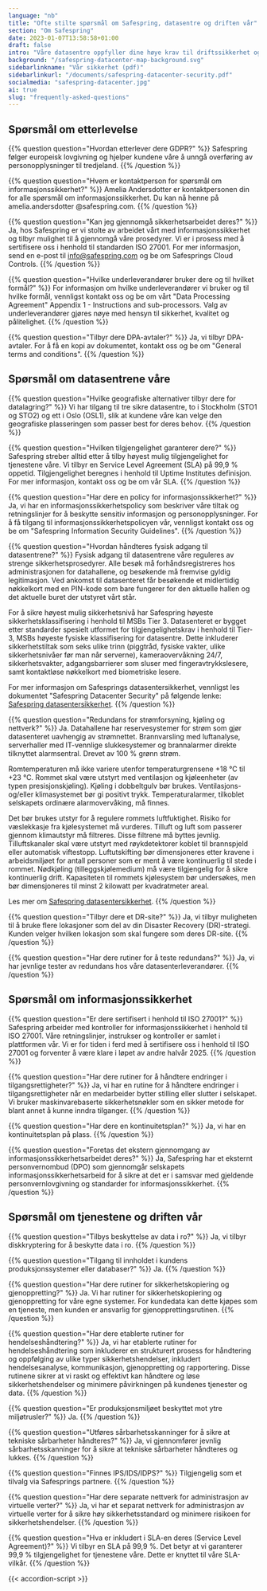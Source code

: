 ```yaml
---
language: "nb"
title: "Ofte stilte spørsmål om Safespring, datasentre og driften vår"
section: "Om Safespring"
date: 2023-01-07T13:58:58+01:00
draft: false
intro: "Våre datasentre oppfyller dine høye krav til driftssikkerhet og tilgjengelighet. Du får også en klimavennlig løsning, ettersom datasentrene våre drives 100 prosent av strøm fra fornybare energikilder."
background: "/safespring-datacenter-map-background.svg"
sidebarlinkname: "Vår sikkerhet (pdf)"
sidebarlinkurl: "/documents/safespring-datacenter-security.pdf"
socialmedia: "safespring-datacenter.jpg"
ai: true
slug: "frequently-asked-questions"
---
```

<div itemscope itemtype="https://schema.org/FAQPage">

## Spørsmål om etterlevelse

<div>

{{% question question="Hvordan etterlever dere GDPR?" %}}
Safespring følger europeisk lovgivning og hjelper kundene våre å unngå overføring av personopplysninger til tredjeland.
{{% /question %}}

{{% question question="Hvem er kontaktperson for spørsmål om informasjonssikkerhet?" %}}
Amelia Andersdotter er kontaktpersonen din for alle spørsmål om informasjonssikkerhet. Du kan nå henne på amelia.andersdotter @safespring.com.
{{% /question %}}

{{% question question="Kan jeg gjennomgå sikkerhetsarbeidet deres?" %}}
Ja, hos Safespring er vi stolte av arbeidet vårt med informasjonssikkerhet og tilbyr mulighet til å gjennomgå våre prosedyrer. Vi er i prosess med å sertifisere oss i henhold til standarden ISO 27001. For mer informasjon, send en e-post til info@safespring.com og be om Safesprings Cloud Controls.
{{% /question %}}

{{% question question="Hvilke underleverandører bruker dere og til hvilket formål?" %}}
For informasjon om hvilke underleverandører vi bruker og til hvilke formål, vennligst kontakt oss og be om vårt "Data Processing Agreement" Appendix 1 - Instructions and sub-processors. Valg av underleverandører gjøres nøye med hensyn til sikkerhet, kvalitet og pålitelighet.
{{% /question %}}

{{% question question="Tilbyr dere DPA-avtaler?" %}}
Ja, vi tilbyr DPA-avtaler. For å få en kopi av dokumentet, kontakt oss og be om "General terms and conditions".
{{% /question %}}

</div>

## Spørsmål om datasentrene våre

<div>

{{% question question="Hvilke geografiske alternativer tilbyr dere for datalagring?" %}}
Vi har tilgang til tre sikre datasentre, to i Stockholm (STO1 og STO2) og ett i Oslo (OSL1), slik at kundene våre kan velge den geografiske plasseringen som passer best for deres behov.
{{% /question %}}

{{% question question="Hvilken tilgjengelighet garanterer dere?" %}}
Safespring streber alltid etter å tilby høyest mulig tilgjengelighet for tjenestene våre. Vi tilbyr en Service Level Agreement (SLA) på 99,9 % oppetid. Tilgjengelighet beregnes i henhold til Uptime Institutes definisjon. For mer informasjon, kontakt oss og be om vår SLA.
{{% /question %}}

{{% question question="Har dere en policy for informasjonssikkerhet?" %}}
Ja, vi har en informasjonssikkerhetspolicy som beskriver våre tiltak og retningslinjer for å beskytte sensitiv informasjon og personopplysninger. For å få tilgang til informasjonssikkerhetspolicyen vår, vennligst kontakt oss og be om "Safespring Information Security Guidelines".
{{% /question %}}

{{% question question="Hvordan håndteres fysisk adgang til datasentrene?" %}}
Fysisk adgang til datasentrene våre reguleres av strenge sikkerhetsprosedyrer. Alle besøk må forhåndsregistreres hos administrasjonen for datahallene, og besøkende må fremvise gyldig legitimasjon. Ved ankomst til datasenteret får besøkende et midlertidig nøkkelkort med en PIN-kode som bare fungerer for den aktuelle hallen og det aktuelle buret der utstyret vårt står.

For å sikre høyest mulig sikkerhetsnivå har Safespring høyeste sikkerhetsklassifisering i henhold til MSBs Tier 3. Datasenteret er bygget etter standarder spesielt utformet for tilgjengelighetskrav i henhold til Tier-3, MSBs høyeste fysiske klassifisering for datasentre. Dette inkluderer sikkerhetstiltak som seks ulike trinn (piggtråd, fysiske vakter, ulike sikkerhetsnivåer før man når serverne), kameraovervåkning 24/7, sikkerhetsvakter, adgangsbarrierer som sluser med fingeravtrykkslesere, samt kontaktløse nøkkelkort med biometriske lesere.

For mer informasjon om Safesprings datasentersikkerhet, vennligst les dokumentet "Safespring Datacenter Security" på følgende lenke: [Safespring datasentersikkerhet](/documents/safespring-datacenter-security.pdf).
{{% /question %}}

{{% question question="Redundans for strømforsyning, kjøling og nettverk?" %}}
Ja. Datahallene har reservesystemer for strøm som gjør datasenteret uavhengig av strømnettet. Brannvarsling med luftanalyse, serverhaller med IT-vennlige slukkesystemer og brannalarmer direkte tilknyttet alarmsentral. Drevet av 100 % grønn strøm.

Romtemperaturen må ikke variere utenfor temperaturgrensene +18 °C til +23 °C. Rommet skal være utstyrt med ventilasjon og kjøleenheter (av typen presisjonskjøling). Kjøling i dobbeltgulv bør brukes. Ventilasjons- og/eller klimasystemet bør gi positivt trykk. Temperaturalarmer, tilkoblet selskapets ordinære alarmovervåking, må finnes.

Det bør brukes utstyr for å regulere rommets luftfuktighet. Risiko for væslekkasje fra kjølesystemet må vurderes. Tilluft og luft som passerer gjennom klimautstyr må filtreres. Disse filtrene må byttes jevnlig. Tilluftskanaler skal være utstyrt med røykdetektorer koblet til brannspjeld eller automatisk viftestopp. Luftutskifting bør dimensjoneres etter kravene i arbeidsmiljøet for antall personer som er ment å være kontinuerlig til stede i rommet. Nødkjøling (tilleggskjølemedium) må være tilgjengelig for å sikre kontinuerlig drift. Kapasiteten til rommets kjølesystem bør undersøkes, men bør dimensjoneres til minst 2 kilowatt per kvadratmeter areal.

Les mer om [Safespring datasentersikkerhet](/documents/safespring-datacenter-security.pdf).
{{% /question %}}

{{% question question="Tilbyr dere et DR-site?" %}}
Ja, vi tilbyr muligheten til å bruke flere lokasjoner som del av din Disaster Recovery (DR)-strategi. Kunden velger hvilken lokasjon som skal fungere som deres DR-site.
{{% /question %}}

{{% question question="Har dere rutiner for å teste redundans?" %}}
Ja, vi har jevnlige tester av redundans hos våre datasenterleverandører.
{{% /question %}}

</div>

## Spørsmål om informasjonssikkerhet

<div>
	
{{% question question="Er dere sertifisert i henhold til ISO 27001?" %}}
Safespring arbeider med kontroller for informasjonssikkerhet i henhold til ISO 27001. Våre retningslinjer, instrukser og kontroller er samlet i plattformen vår. Vi er for tiden i ferd med å sertifisere oss i henhold til ISO 27001 og forventer å være klare i løpet av andre halvår 2025.
{{% /question %}}

{{% question question="Har dere rutiner for å håndtere endringer i tilgangsrettigheter?" %}}
Ja, vi har en rutine for å håndtere endringer i tilgangsrettigheter når en medarbeider bytter stilling eller slutter i selskapet. Vi bruker maskinvarebaserte sikkerhetsnøkler som en sikker metode for blant annet å kunne inndra tilganger.
{{% /question %}}

{{% question question="Har dere en kontinuitetsplan?" %}}
Ja, vi har en kontinuitetsplan på plass.
{{% /question %}}

{{% question question="Foretas det ekstern gjennomgang av informasjonssikkerhetsarbeidet deres?" %}}
Ja, Safespring har et eksternt personvernombud (DPO) som gjennomgår selskapets informasjonssikkerhetsarbeid for å sikre at det er i samsvar med gjeldende personvernlovgivning og standarder for informasjonssikkerhet.
{{% /question %}}

</div>

## Spørsmål om tjenestene og driften vår

<div>
	
{{% question question="Tilbys beskyttelse av data i ro?" %}}
Ja, vi tilbyr diskkryptering for å beskytte data i ro.
{{% /question %}}

{{% question question="Tilgang til innholdet i kundens produksjonssystemer eller databaser?" %}}
Ja.
{{% /question %}}

{{% question question="Har dere rutiner for sikkerhetskopiering og gjenoppretting?" %}}
Ja. Vi har rutiner for sikkerhetskopiering og gjenoppretting for våre egne systemer. For kundedata kan dette kjøpes som en tjeneste, men kunden er ansvarlig for gjenopprettingsrutinen.
{{% /question %}}

{{% question question="Har dere etablerte rutiner for hendelseshåndtering?" %}}
Ja, vi har etablerte rutiner for hendelseshåndtering som inkluderer en strukturert prosess for håndtering og oppfølging av ulike typer sikkerhetshendelser, inkludert hendelsesanalyse, kommunikasjon, gjenoppretting og rapportering. Disse rutinene sikrer at vi raskt og effektivt kan håndtere og løse sikkerhetshendelser og minimere påvirkningen på kundenes tjenester og data.
{{% /question %}}

{{% question question="Er produksjonsmiljøet beskyttet mot ytre miljøtrusler?" %}}
Ja.
{{% /question %}}

{{% question question="Utføres sårbarhetsskanninger for å sikre at tekniske sårbarheter håndteres?" %}}
Ja, vi gjennomfører jevnlig sårbarhetsskanninger for å sikre at tekniske sårbarheter håndteres og lukkes.
{{% /question %}}

{{% question question="Finnes IPS/IDS/IDPS?" %}}
Tilgjengelig som et tilvalg via Safesprings partnere.
{{% /question %}}

{{% question question="Har dere separate nettverk for administrasjon av virtuelle verter?" %}}
Ja, vi har et separat nettverk for administrasjon av virtuelle verter for å sikre høy sikkerhetsstandard og minimere risikoen for sikkerhetshendelser.
{{% /question %}}

{{% question question="Hva er inkludert i SLA-en deres (Service Level Agreement)?" %}}
Vi tilbyr en SLA på 99,9 %. Det betyr at vi garanterer 99,9 % tilgjengelighet for tjenestene våre. Dette er knyttet til våre SLA-vilkår.
{{% /question %}}

</div></div>

{{< accordion-script >}}